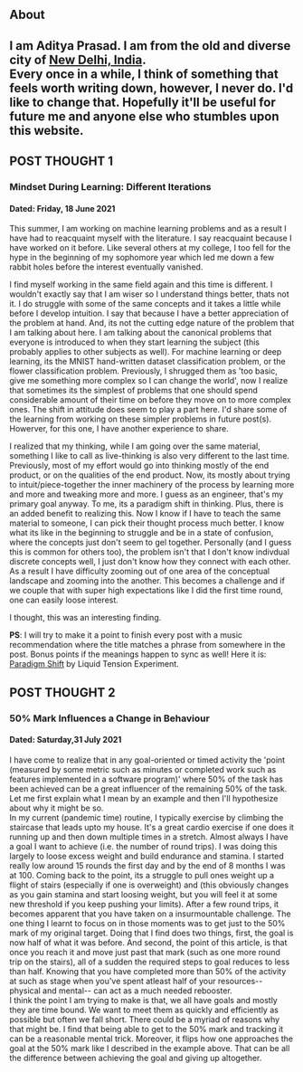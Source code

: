 ## About

I am Aditya Prasad. I am from the old and diverse city of [New Delhi, India](https://en.wikipedia.org/wiki/New_Delhi).  
Every once in a while, I think of something that feels worth writing down, however, I never do. I'd like to change that. Hopefully it'll be useful for future me and anyone else who stumbles upon this website.  
--

## POST THOUGHT 1
### Mindset During Learning: Different Iterations
#### Dated: Friday, 18 June 2021


This summer, I am working on machine learning problems and as a result I have had to reacquaint myself with 
the literature. I say reacquaint because I have worked on it before. Like several others at my college, I too
fell for the hype in the beginning of my sophomore year which led me down a few rabbit holes before the interest 
eventually vanished.

I find myself working in the same field again and this time is different. I wouldn't exactly say that I am wiser so I understand things better, thats not it. I do struggle with some of the same concepts and it takes a little while before I develop intuition. I say that because I have a better appreciation of the problem at hand. And, its not the cutting edge nature of the problem that I am talking about here. I am talking about the canonical problems that everyone is introduced to when they start learning the subject (this probably applies to other subjects as well). For machine learning or deep learning, its the MNIST hand-written dataset classification problem, or the flower classification problem. Previously, I shrugged them as 'too basic, give me something more complex so I can change the world', now I realize that sometimes its the simplest of problems that one should spend considerable amount of their time on before they move on to more complex ones. The shift in attitude does seem to play a part here. I'd share some of the learning from working on these simpler problems in future post(s). Howerver, for this one, I have another experience to share. 

I realized that my thinking, while I am going over the same material, something I like to call as live-thinking is also very different to the last time. Previously, most of my effort would go into thinking mostly of the end product, or on the qualities of the end product. Now, its mostly about trying to intuit/piece-together the inner machinery of the process by learning more and more and tweaking more and more. I guess as an engineer, that's my primary goal anyway. To me, its a paradigm shift in thinking. Plus, there is an added benefit to realizing this. Now I know if I have to teach the same material to someone, I can pick their thought process much better. I know what its like in the beginning to struggle and be in a state of confusion, where the concepts just don't seem to gel together. Personally (and I guess this is common for others too), the problem isn't that I don't know indivdual discrete concepts well, I just don't know how they connect with each other. As a result I have difficulty zooming out of one area of the conceptual landscape and zooming into the another. This becomes a challenge and if we couple that with super high expectations like I did the first time round, one can easily loose interest. 

I thought, this was an interesting finding. 

**PS**: I will try to make it a point to finish every post with a music recommendation where the title matches a phrase from somewhere in the post. Bonus points if the meanings happen to sync as well! Here it is: [Paradigm Shift](https://www.youtube.com/watch?v=Vi2IQNs8hlE) by Liquid Tension Experiment.

## POST THOUGHT 2
### 50% Mark Influences a Change in Behaviour 
#### Dated: Saturday,31 July 2021

I have come to realize that in any goal-oriented or timed activity the 'point (measured by some metric such as minutes or completed work such as features implemented in a software program)' where 50% of the task has been achieved can be a great influencer of the remaining 50% of the task. Let me first explain what I mean by an example and then I'll hypothesize about why it might be so.   
In my current (pandemic time) routine, I typically exercise by climbing the staircase that leads upto my house. It's a great cardio exercise if one does it running up and then down multiple times in a stretch. Almost always I have a goal I want to achieve (i.e. the number of round trips). I was doing this largely to loose excess weight and build endurance and stamina. I started really low around 15 rounds the first day and by the end of 8 months I was at 100. Coming back to the point, its a struggle to pull ones weight up a flight of stairs (especially if one is overweight) and (this obviously changes as you gain stamina and start loosing weight, but you will feel it at some new threshold if you keep pushing your limits). After a few round trips, it becomes apparent that you have taken on a insurmountable challenge. The one thing I learnt to focus on in those moments was to get just to the 50% mark of my original target. Doing that I find does two things, first, the goal is now half of what it was before. And second, the point of this article, is that once you reach it and move just past that mark (such as one more round trip on the stairs), all of a sudden the required steps to goal reduces to less than half. Knowing that you have completed more than 50% of the activity at such as stage when you've spent atleast half of your resources-- physical and mental-- can act as a much needed rebooster.   
I think the point I am trying to make is that, we all have goals and mostly they are time bound. We want to meet them as quickly and efficiently as possible but often we fall short. There could be a myriad of reasons why that might be. I find that being able to get to the 50% mark and tracking it can be a reasonable mental trick. Moreover, it flips how one approaches the goal at the 50% mark like I described in the example above. That can be all the difference between achieving the goal and giving up altogether.
